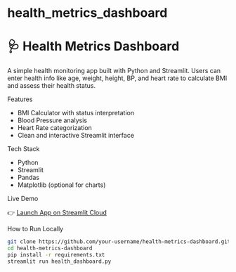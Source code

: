 # health_metrics_dashboard
# 🩺 Health Metrics Dashboard

A simple health monitoring app built with Python and Streamlit. Users can enter health info like age, weight, height, BP, and heart rate to calculate BMI and assess their health status.

 Features
- BMI Calculator with status interpretation
- Blood Pressure analysis
- Heart Rate categorization
- Clean and interactive Streamlit interface

 Tech Stack

- Python
- Streamlit
- Pandas
- Matplotlib (optional for charts)

 Live Demo

👉 [Launch App on Streamlit Cloud](YOUR_LIVE_LINK_HERE)

 How to Run Locally

```bash
git clone https://github.com/your-username/health-metrics-dashboard.git
cd health-metrics-dashboard
pip install -r requirements.txt
streamlit run health_dashboard.py
